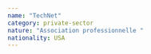 ```yaml
---
name: "TechNet"
category: private-sector
nature: "Association professionnelle "
nationality: USA
---
```

